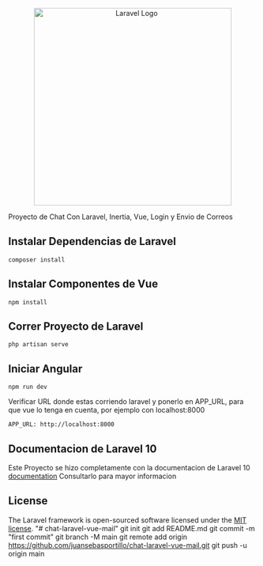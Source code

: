 <p align="center"><a href="https://laravel.com" target="_blank"><img src="https://raw.githubusercontent.com/laravel/art/master/logo-lockup/5%20SVG/2%20CMYK/1%20Full%20Color/laravel-logolockup-cmyk-red.svg" width="400" alt="Laravel Logo"></a></p>
Proyecto de Chat Con Laravel, Inertia, Vue, Login y Envio de Correos

## Instalar Dependencias de Laravel
```
composer install
```

## Instalar Componentes de Vue
```
npm install
```

## Correr Proyecto de Laravel
```
php artisan serve
```

## Iniciar Angular
```
npm run dev
```
Verificar URL donde estas corriendo laravel y ponerlo en APP_URL, para que vue lo tenga en cuenta, por ejemplo con localhost:8000
```
APP_URL: http://localhost:8000
```

## Documentacion de Laravel 10

Este Proyecto se hizo completamente con la documentacion de Laravel 10 [documentation](https://laravel.com/docs)
Consultarlo para mayor informacion


## License

The Laravel framework is open-sourced software licensed under the [MIT license](https://opensource.org/licenses/MIT).
"# chat-laravel-vue-mail"  git init git add README.md git commit -m "first commit" git branch -M main git remote add origin https://github.com/juansebasportillo/chat-laravel-vue-mail.git git push -u origin main
